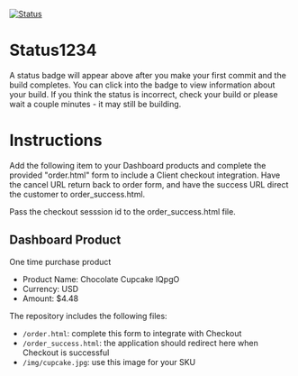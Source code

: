 [![Status](https://img.shields.io/badge/status-BUILDING%20COMMIT:%20e30c681c4e660b11dcec104b010f002b112db894-yellow.svg)](https://github.com/raysaavedra-work/bakery_scaffold_NaL5KZ7dUbPKxoEa/commit/e30c681c4e660b11dcec104b010f002b112db894)





# Status1234

A status badge will appear above after you make your first commit and the build completes. You can click into the badge to view information about your build. If you think the status is incorrect, check your build or please wait a couple minutes - it may still be building.

# Instructions

Add the following item to your Dashboard products and complete the provided "order.html" form to include a Client checkout integration. Have the cancel URL return back to order form, and have the success URL direct the customer to order_success.html.

Pass the checkout sesssion id to the order_success.html file.

## Dashboard Product
One time purchase product
* Product Name: Chocolate Cupcake lQpgO
* Currency: USD
* Amount: $4.48

The repository includes the following files:
* `/order.html`: complete this form to integrate with Checkout
* `/order_success.html`: the application should redirect here when Checkout is successful
* `/img/cupcake.jpg`: use this image for your SKU
